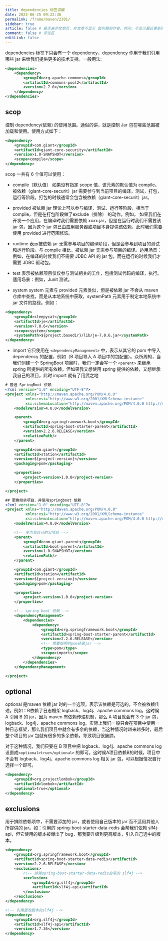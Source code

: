 ```yaml
---
title: dependencies 标签详解
date: 2023-06-25 09:22:36
permalink: /frame/maven/2301/
sidebar: true
article: false # 是否未非文章页，非文章不显示 面包屑和作者、时间，不显示最近更新栏，不会参与到最近更新文章的数据计算中
comment: false # 评论区
editLink: false
---
```


dependencies 标签下只会有一个 dependency，dependency 作用于我们引用哪些 jar 来给我们提供更多的技术支持。一般用法:
```xml
<dependencies>
    <dependency>
        <groupId>org.apache.commons</groupId>
        <artifactId>commons-pool2</artifactId>
        <version>2.7.0</version>
    </dependency>
</dependencies>
```

## scop
控制 dependency(依赖) 的使用范围。通俗的讲，就是控制 Jar 包在哪些范围被加载和使用。使用方式如下：
```xml
<dependency>
    <groupId>com.giant</groupId>
    <artifactId>giant-core-security</artifactId>
    <version>1.0-SNAPSHOT</version>
    <scope>compile</scope>
</dependency>
```
scop 一共有 6 个值可以使用：
* compile（默认值）
  如果没有指定 scope 值，该元素的默认值为 compile。被依赖（giant-core-securit）jar 需要参与到当前项目的编译，测试，打包，运行等阶段。打包的时候通常会包含被依赖（giant-core-securit）jar。

* provided
  被依赖 jar 理论上可以参与编译、测试、运行等阶段，相当于 compile，但是在打包阶段做了exclude（排除） 的动作。例如， 如果我们在开发一个应用，在编译时我们需要依赖 xxxx.jar，但是在运行时我们不需要该 jar 包，因为这个 jar 包已由应用服务器或项目本身提供该依赖，此时我们需要使用 provided 进行范围修饰。

* runtime
  表示被依赖 jar 无需参与项目的编译阶段，但是会参与到项目的测试和运行阶段。与 compile 相比，被依赖 jar 无需参与项目的编译。适用场景：例如，在编译的时候我们不需要 JDBC API 的 jar 包，而在运行的时候我们才需要 JDBC 驱动包。

* test
  表示被依赖项目仅仅参与测试相关的工作，包括测试代码的编译，执行。适用场景：例如，Junit 测试。

* system
  system 元素与 provided 元素类似，但是被依赖 jar 不会从 maven 仓库中查找，而是从本地系统中获取，systemPath 元素用于制定本地系统中 jar 文件的路径。例如：
```xml
<dependency>
    <groupId>sleepycat</groupId>
    <artifactId>je</artifactId>
    <version>7.0.6</version>
    <scope>system</scope>
    <systemPath>${project.basedir}/lib/je-7.0.6.jar</systemPath>
</dependency>
```

* import
  它只使用在 ``<dependencyManagement>`` 中，表示从其它的 pom 中导入 dependency 的配置，例如（B 项目导入 A 项目中的包配置）。众所周知，当我们创建一个 SpringBoot 项目时，我们一定会写一个 ``<parent>`` 来继承 spring 所提供的所有依赖，但如果我又想使用 spring 提供的依赖，又想继承我自己的项目，此时 import 就有了用武之地
```xml
# 普通 SpringBoot 依赖
<?xml version="1.0" encoding="UTF-8"?>
<project xmlns="http://maven.apache.org/POM/4.0.0"
         xmlns:xsi="http://www.w3.org/2001/XMLSchema-instance"
         xsi:schemaLocation="http://maven.apache.org/POM/4.0.0 http://maven.apache.org/xsd/maven-4.0.0.xsd">
    <modelVersion>4.0.0</modelVersion>

    <parent>
        <groupId>org.springframework.boot</groupId>
        <artifactId>spring-boot-starter-parent</artifactId>
        <version>2.2.6.RELEASE</version>
        <relativePath/>
    </parent>

    <groupId>com.giant</groupId>
    <artifactId>station</artifactId>
    <version>${project-version}</version>
    <packaging>pom</packaging>

    <properties>
        <project-version>1.0.0</project-version>
    </properties>

</project>

## 更换继承项目，并使用springboot 依赖
<?xml version="1.0" encoding="UTF-8"?>
<project xmlns="http://maven.apache.org/POM/4.0.0"
         xmlns:xsi="http://www.w3.org/2001/XMLSchema-instance"
         xsi:schemaLocation="http://maven.apache.org/POM/4.0.0 http://maven.apache.org/xsd/maven-4.0.0.xsd">
    <modelVersion>4.0.0</modelVersion>

    <!-- 变为我自己的父项目 -->
    <parent>
        <groupId>com.giant.parent</groupId>
        <artifactId>boot-parent</artifactId>
        <version>1.0-SNAPSHOT</version>
        <relativePath/>
    </parent>

    <groupId>com.giant</groupId>
    <artifactId>station</artifactId>
    <version>${project-version}</version>
    <packaging>pom</packaging>

    <properties>
        <project-version>1.0.0</project-version>
    </properties>

    <!-- spring boot 依赖 -->
    <dependencyManagement>
        <dependencies>
            <dependency>
                <groupId>org.springframework.boot</groupId>
                <artifactId>spring-boot-starter-parent</artifactId>
                <version>2.2.6.RELEASE</version>
                <!-- 需要指明时pom还是jar -->
                <type>pom</type>
                <scope>import</scope>
            </dependency>
        </dependencies>
    </dependencyManagement>

</project>
```

## optional
optional 是maven 依赖 jar 时的一个选项，表示该依赖是可选的，不会被依赖传递。例如：B依赖了日志框架 logback、log4j、apache commons log，这时候 A 引用 B 的 jar，因为 maven 有依赖传递机制，那么 A 项目就会有 3 个 jar 包，logback、log4j、apache commons log。实际上我们一般只会在项目中使用一种日志框架，那么我们项目中就会有多余的依赖，当这种情况时越来越多时，最后整个项目的 jar 包就有很多的多余依赖，导致项目很臃肿。

对于这种情况，我们只要在 B 项目中把 logback、log4j、apache commons log 设置成``<optional>true</optional>`` 的即可。这时候A项目依赖B的时候，项目中不会有 logback、log4j、apache commons log 相关 jar 包，可以根据情况自行选择一个即可。
```xml
<dependency>
    <groupId>org.projectlombok</groupId>
    <artifactId>lombok</artifactId>
    <optional>true</optional>
</dependency>
```

## exclusions
用于排除依赖项中，不需要添加的 jar，或者使用自己版本的 jar 而不适用其他人所提供的 jar。如：引用的 spring-boot-starter-data-redis 会帮我们依赖 slf4j-api，但它使用的版本被爆出了 bug，那我要升级到更高版本，引入自己选中的版本。
```xml
<dependency>
    <groupId>org.springframework.boot</groupId>
    <artifactId>spring-boot-starter-data-redis</artifactId>
    <version>2.2.6.RELEASE</version>
    <exclusions>
        <!-- 排除spring-boot-starter-data-redis自带的 slf4j -->
        <exclusion>
            <groupId>org.slf4j</groupId>
            <artifactId>slf4j-api</artifactId>
        </exclusion>
    </exclusions>
</dependency>

<!-- 引用更改版本的slf4j -->
<dependency>
    <groupId>org.slf4j</groupId>
    <artifactId>slf4j-api</artifactId>
    <version>1.7.36</version>
</dependency>
```
